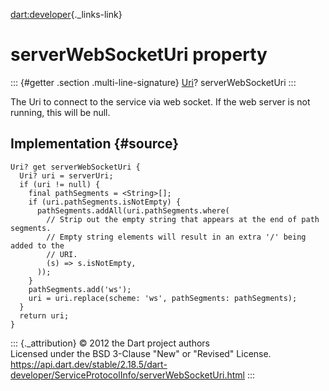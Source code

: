 [dart:developer](../../dart-developer/dart-developer-library){._links-link}

serverWebSocketUri property
===========================

::: {#getter .section .multi-line-signature}
[Uri](../../dart-core/uri-class)? serverWebSocketUri
:::

The Uri to connect to the service via web socket. If the web server is
not running, this will be null.

Implementation {#source}
--------------

``` {.language-dart data-language="dart"}
Uri? get serverWebSocketUri {
  Uri? uri = serverUri;
  if (uri != null) {
    final pathSegments = <String>[];
    if (uri.pathSegments.isNotEmpty) {
      pathSegments.addAll(uri.pathSegments.where(
        // Strip out the empty string that appears at the end of path segments.
        // Empty string elements will result in an extra '/' being added to the
        // URI.
        (s) => s.isNotEmpty,
      ));
    }
    pathSegments.add('ws');
    uri = uri.replace(scheme: 'ws', pathSegments: pathSegments);
  }
  return uri;
}
```

::: {._attribution}
© 2012 the Dart project authors\
Licensed under the BSD 3-Clause \"New\" or \"Revised\" License.\
<https://api.dart.dev/stable/2.18.5/dart-developer/ServiceProtocolInfo/serverWebSocketUri.html>
:::
